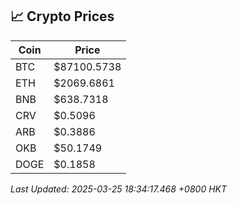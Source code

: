## 📈 Crypto Prices

| Coin | Price |
| ---- | ----- |
| BTC | $87100.5738 |
| ETH | $2069.6861 |
| BNB | $638.7318 |
| CRV | $0.5096 |
| ARB | $0.3886 |
| OKB | $50.1749 |
| DOGE | $0.1858 |

_Last Updated: 2025-03-25 18:34:17.468 +0800 HKT_